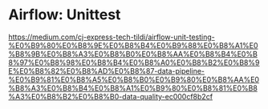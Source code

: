 # Airflow: Unittest

https://medium.com/cj-express-tech-tildi/airflow-unit-testing-%E0%B9%80%E0%B8%9E%E0%B8%B4%E0%B9%88%E0%B8%A1%E0%B8%9B%E0%B8%A3%E0%B8%B0%E0%B8%AA%E0%B8%B4%E0%B8%97%E0%B8%98%E0%B8%B4%E0%B8%A0%E0%B8%B2%E0%B8%9E%E0%B8%82%E0%B8%AD%E0%B8%87-data-pipeline-%E0%B9%81%E0%B8%A5%E0%B8%B0%E0%B9%80%E0%B8%AA%E0%B8%A3%E0%B8%B4%E0%B8%A1%E0%B9%80%E0%B8%81%E0%B8%A3%E0%B8%B2%E0%B8%B0-data-quality-ec000cf8b2cf
